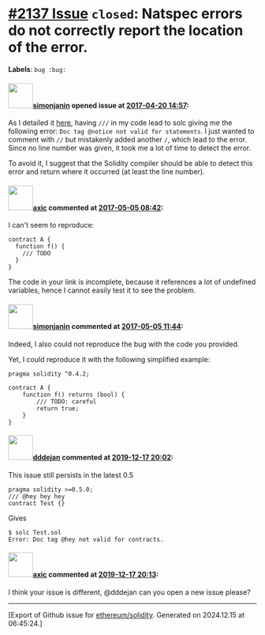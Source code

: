 # [\#2137 Issue](https://github.com/ethereum/solidity/issues/2137) `closed`: Natspec errors do not correctly report the location of the error.
**Labels**: `bug :bug:`


#### <img src="https://avatars.githubusercontent.com/u/14198527?u=5ac8ece432441c13bc18b990651cc3c12d05420a&v=4" width="50">[simonjanin](https://github.com/simonjanin) opened issue at [2017-04-20 14:57](https://github.com/ethereum/solidity/issues/2137):

As I detailed it [here](https://ethereum.stackexchange.com/questions/15357/solidity-error-doc-tag-notice-not-valid-for-statements), having `///` in my code lead to solc giving me the following error: `Doc tag @notice not valid for statements`. I just wanted to comment with `//` but mistakenly added another `/`, which lead to the error.
Since no line number was given, it took me a lot of time to detect the error.

To avoid it, I suggest that the Solidity compiler should be able to detect this error and return where it occurred (at least the line number).

#### <img src="https://avatars.githubusercontent.com/u/20340?v=4" width="50">[axic](https://github.com/axic) commented at [2017-05-05 08:42](https://github.com/ethereum/solidity/issues/2137#issuecomment-299412641):

I can't seem to reproduce:

```
contract A {
  function f() {
    /// TODO
  }
}
```

The code in your link is incomplete, because it references a lot of undefined variables, hence I cannot easily test it to see the problem.

#### <img src="https://avatars.githubusercontent.com/u/14198527?u=5ac8ece432441c13bc18b990651cc3c12d05420a&v=4" width="50">[simonjanin](https://github.com/simonjanin) commented at [2017-05-05 11:44](https://github.com/ethereum/solidity/issues/2137#issuecomment-299444064):

Indeed, I also could not reproduce the bug with the code you provided.

Yet, I could reproduce it with the following simplified example:

```
pragma solidity ^0.4.2;

contract A {
    function f() returns (bool) {
        /// TODO: careful 
        return true;
    }
}
```

#### <img src="https://avatars.githubusercontent.com/u/1482564?u=539d1592b88943f77df13809d6172ad7fa6a06b3&v=4" width="50">[dddejan](https://github.com/dddejan) commented at [2019-12-17 20:02](https://github.com/ethereum/solidity/issues/2137#issuecomment-566726228):

This issue still persists in the latest 0.5 

```solidity
pragma solidity >=0.5.0;
/// @hey hey hey
contract Test {}
```

Gives 

```console
$ solc Test.sol 
Error: Doc tag @hey not valid for contracts.
```

#### <img src="https://avatars.githubusercontent.com/u/20340?v=4" width="50">[axic](https://github.com/axic) commented at [2019-12-17 20:13](https://github.com/ethereum/solidity/issues/2137#issuecomment-566730284):

I think your issue is different, @dddejan can you open a new issue please?


-------------------------------------------------------------------------------



[Export of Github issue for [ethereum/solidity](https://github.com/ethereum/solidity). Generated on 2024.12.15 at 06:45:24.]
